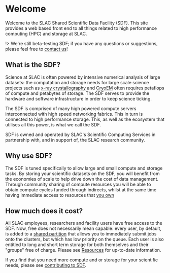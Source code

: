 # Welcome

Welcome to the SLAC Shared Scientific Data Facility (SDF). This site provides a web based front end to all things related to high performance computing (HPC) and storage at SLAC.

!> We're still beta-testing SDF; if you have any questions or suggestions, please feel free to [contact us](contact-us.md)!

## What is the SDF?

Science at SLAC is often powered by intensive numerical analysis of large datasets: the computation and storage needs for large scale science projects such as [x-ray crystallography](https://lcls.slac.stanford.edu) and [CryoEM](https://cryoem.slac.stanford.edu) often requires petaflops of compute and petabytes of storage. The SDF serves to provide the hardware and software infrastructure in order to keep science ticking.

The SDF is comprised of many high powered compute servers interconnected with high speed networking fabrics. This in turn is connected to high performance storage. This, as well as the ecosystem that utilises all this power, is what we call the SDF. 

SDF is owned and operated by SLAC's Scientific Computing Services in partnership with, and in support of, the SLAC research community.

## Why use SDF?

The SDF is tuned specifically to allow large and small compute and storage tasks. By storing your scientific datasets on the SDF, you will benefit from the economies of scale to help drive down the cost of data management. Through community sharing of compute resources you will be able to obtain compute cycles funded through indirects, whilst at the same time having immediate access to resources that [you own](resources-and-allocations.md#contributing-to-sdf)

## How much does it cost?

All SLAC employees, researchers and facility users have free access to the SDF. Now, free does not necessarily mean capable: every user, by default, is added to a [shared partition](batch-compute.md#shared-partition) that allows you to immediately submit jobs onto the clusters, but which has low priority on the queue. Each user is also entitled to long and short term storage for both themselves and their "groups" free of charge. Please see [Resources](resources-and-allocations.md) for up-to-date information.

If you find that you need more compute and or storage for your scientific needs, please see [contributing to SDF](resources-and-allocations.md#contributing-to-sdf).
 

